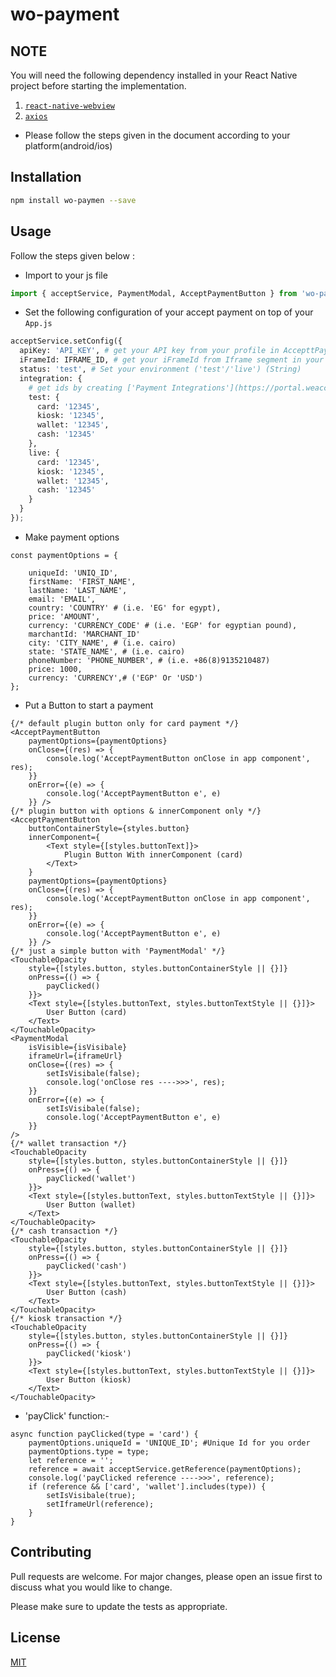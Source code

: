 # wo-payment
<!-- 
A package library to implement [AcceptPayment](https://accept.paymobsolutions.com/docs/) in React Native applications  -->


## NOTE 
You will need the following dependency installed in your React Native project before starting the implementation.

1. [`react-native-webview`](https://github.com/react-native-community/react-native-webview/blob/HEAD/docs/Getting-Started.md) 
2. [`axios`](https://www.npmjs.com/package/axios)

- Please follow the steps given in the document according to your platform(android/ios)

## Installation

```bash 
npm install wo-paymen --save
```

## Usage

Follow the steps given below :

- Import to your js file

```python
import { acceptService, PaymentModal, AcceptPaymentButton } from 'wo-payment';
```
- Set the following configuration of your accept payment on top of your `App.js`


```python
acceptService.setConfig({
  apiKey: 'API_KEY', # get your API key from your profile in AccepttPayment account (String) 
  iFrameId: IFRAME_ID, # get your iFrameId from Iframe segment in your AccepttPayment account (Number) 
  status: 'test', # Set your environment ('test'/'live') (String)
  integration: {
    # get ids by creating ['Payment Integrations'](https://portal.weaccept.co/portal/integrations)
    test: {
      card: '12345',
      kiosk: '12345',
      wallet: '12345',
      cash: '12345'
    },
    live: {
      card: '12345',
      kiosk: '12345',
      wallet: '12345',
      cash: '12345'
    }
  }
});
```
- Make payment options
```
const paymentOptions = {

    uniqueId: 'UNIQ_ID', 
    firstName: 'FIRST_NAME',
    lastName: 'LAST_NAME',
    email: 'EMAIL',
    country: 'COUNTRY' # (i.e. 'EG' for egypt),
    price: 'AMOUNT',
    currency: 'CURRENCY_CODE' # (i.e. 'EGP' for egyptian pound),
    marchantId: 'MARCHANT_ID'
    city: 'CITY_NAME', # (i.e. cairo)
    state: 'STATE_NAME', # (i.e. cairo)
    phoneNumber: 'PHONE_NUMBER', # (i.e. +86(8)9135210487)
    price: 1000,
    currency: 'CURRENCY',# ('EGP' Or 'USD')
};

```

- Put a Button to start a payment
```
{/* default plugin button only for card payment */}
<AcceptPaymentButton
    paymentOptions={paymentOptions}
    onClose={(res) => {
        console.log('AcceptPaymentButton onClose in app component', res);
    }}
    onError={(e) => {
        console.log('AcceptPaymentButton e', e)
    }} />
{/* plugin button with options & innerComponent only */}
<AcceptPaymentButton
    buttonContainerStyle={styles.button}
    innerComponent={
        <Text style={[styles.buttonText]}>
            Plugin Button With innerComponent (card)
        </Text>
    }
    paymentOptions={paymentOptions}
    onClose={(res) => {
        console.log('AcceptPaymentButton onClose in app component', res);
    }}
    onError={(e) => {
        console.log('AcceptPaymentButton e', e)
    }} />
{/* just a simple button with 'PaymentModal' */}
<TouchableOpacity
    style={[styles.button, styles.buttonContainerStyle || {}]}
    onPress={() => {
        payClicked()
    }}>
    <Text style={[styles.buttonText, styles.buttonTextStyle || {}]}>
        User Button (card)
    </Text>
</TouchableOpacity>
<PaymentModal
    isVisible={isVisibale}
    iframeUrl={iframeUrl}
    onClose={(res) => {
        setIsVisibale(false);
        console.log('onClose res ---->>>', res);
    }}
    onError={(e) => {
        setIsVisibale(false);
        console.log('AcceptPaymentButton e', e)
    }}
/>
{/* wallet transaction */}
<TouchableOpacity
    style={[styles.button, styles.buttonContainerStyle || {}]}
    onPress={() => {
        payClicked('wallet')
    }}>
    <Text style={[styles.buttonText, styles.buttonTextStyle || {}]}>
        User Button (wallet)
    </Text>
</TouchableOpacity>
{/* cash transaction */}
<TouchableOpacity
    style={[styles.button, styles.buttonContainerStyle || {}]}
    onPress={() => {
        payClicked('cash')
    }}>
    <Text style={[styles.buttonText, styles.buttonTextStyle || {}]}>
        User Button (cash)
    </Text>
</TouchableOpacity>
{/* kiosk transaction */}
<TouchableOpacity
    style={[styles.button, styles.buttonContainerStyle || {}]}
    onPress={() => {
        payClicked('kiosk')
    }}>
    <Text style={[styles.buttonText, styles.buttonTextStyle || {}]}>
        User Button (kiosk)
    </Text>
</TouchableOpacity>
```
 - 'payClick' function:-
```
async function payClicked(type = 'card') {
    paymentOptions.uniqueId = 'UNIQUE_ID'; #Unique Id for you order
    paymentOptions.type = type;
    let reference = '';
    reference = await acceptService.getReference(paymentOptions);
    console.log('payClicked reference ---->>>', reference);
    if (reference && ['card', 'wallet'].includes(type)) {
        setIsVisibale(true);
        setIframeUrl(reference);
    }
}

```

## Contributing
Pull requests are welcome. For major changes, please open an issue first to discuss what you would like to change.

Please make sure to update the tests as appropriate.

## License
[MIT](https://choosealicense.com/licenses/mit/)
